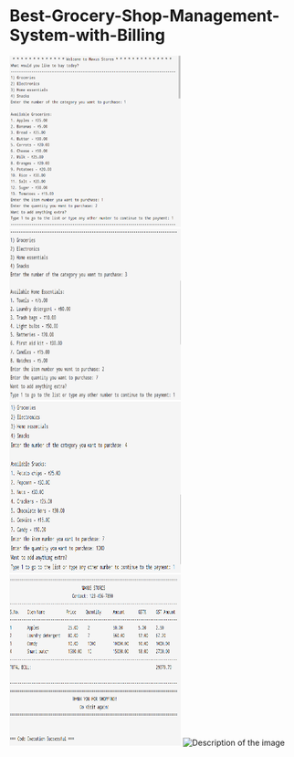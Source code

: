 # Best-Grocery-Shop-Management-System-with-Billing

<img src="Screenshot 2024-10-12 000033.png" alt="Description of the image" width="300" height="300">
<img src="Screenshot 2024-10-12 000043.png" alt="Description of the image" width="300" height="300">
<img src="Screenshot 2024-10-12 000051.png" alt="Description of the image" width="300" height="300">
<img src="Screenshot 2024-10-12 000113.png" alt="Description of the image" width="300" height="300">
<img src="" alt="Description of the image" width="300" height="300">

